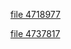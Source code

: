 
[file 4718977](https://heyomi.github.io/4718977.docx)

[file 4737817](https://heyomi.github.io/4737817.DOCX)
